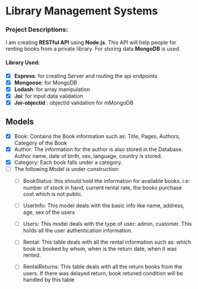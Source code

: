 # Library Management Systems

### Project Descriptions:
I am creating **RESTful API** using **Node.js**. This API will help people for renting books from a private library. For storing data **MongoDB** is used.
#### Library Used:
-[x] **Express**: for creating Server and routing the api endpoints
-[x] **Mongoose**: for MongoDB
-[x] **Lodash**: for array manipulation
-[x] **Joi**: for input data validation
-[x] **Joi-objectid** : objectId validation for mMongoDB

## Models
- [x] Book: Contains the Book information such as: Title, Pages, Authors, Category of the Book
- [x] Author: The information for the author is also stored in the Database. Author name, date of birth, sex, language, country is stored.
- [x] Category: Each book falls under a category. 
- [ ] The following Model is under construction:
    - [ ] BookStatus: this should hold the information for available books. i.e: number of stock in hand, current rental rate, the books purchase cost which is not public.
    - [ ] UserInfo: This model deals with the basic info like name, address, age, sex of the users
    - [ ] Users: This model deals with the type of user: admin, customer. This holds all the user authentication information.
    - [ ] Rental: This table deals with all the rental information such as: which book is booked by whom, when is the return date, when it was rented.
    - [ ] RentalReturns: This table deals with all the return books from the users. If there was delayed return, book retuned condition will be handled by this table

